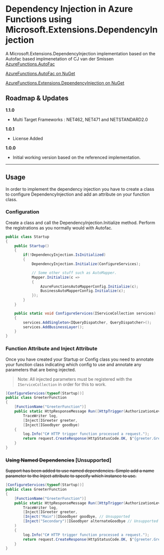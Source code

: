# Dependency Injection in Azure Functions using Microsoft.Extensions.DependencyInjection

A Microsoft.Extensions.DependencyInjection implementation based on the 
Autofac based implmenetation of CJ van der Smissen [AzureFunctions.AutoFac](https://github.com/introtocomputerscience/azure-function-autofac-dependency-injection) 


[AzureFunctions.AutoFac on NuGet](https://www.nuget.org/packages/AzureFunctions.Autofac)

[AzureFunctions.Extensions.DependencyInjection on NuGet](https://www.nuget.org/packages/AzureFunctions.Extensions.DependencyInjection)

## Roadmap & Updates
**1.1.0**
- Multi Target Frameworks : NET462, NET471 and NETSTANDARD2.0

**1.0.1**
- License Added

**1.0.0**
- Initial working version based on the referenced implementation.
---

## Usage
In order to implement the dependency injection you have to create a class to configure DependencyInjection and add an attribute on your function class.

### Configuration
Create a class and call the DependencyInjection.Initialize method. Perform the registrations as you normally would with Autofac.
```c#
public class Startup
{
    public Startup()
    {
        if(!DependencyInjection.IsInitialized)
        {
            DependencyInjection.Initialize(ConfigureServices);

            // Some other stuff such as AutoMapper.
            Mapper.Initialize(c =>
            {
                AzureFunctionsAutoMapperConfig.Initialize(c);
                BusinessAutoMapperConfig.Initialize(c);
            });
        }            
    }

    public static void ConfigureServices(IServiceCollection services)
    {
        services.AddSingleton<IQueryDispatcher, QueryDispatcher>();
        services.AddBusinessLayer();
    }
}
```
### Function Attribute and Inject Attribute
Once you have created your Startup or Config class you need to annotate your function class indicating which config to use and annotate any parameters that are being injected. 
> Note: All injected parameters must be registered with the `IServiceCollection` in order for this to work.
```c#
[ConfigureServices(typeof(Startup))]
public class GreeterFunction
{
    [FunctionName("GreeterFunction")]
    public static HttpResponseMessage Run([HttpTrigger(AuthorizationLevel.Function, "get", Route = null)]HttpRequestMessage request, 
        TraceWriter log, 
        [Inject]IGreeter greeter, 
        [Inject]IGoodbyer goodbye)
    {
        log.Info("C# HTTP trigger function processed a request.");
        return request.CreateResponse(HttpStatusCode.OK, $"{greeter.Greet()} {goodbye.Goodbye()}");
    }
}
```
### ~~Using Named Dependencies~~ [Unsupported]
~~Support has been added to use named dependencies. Simple add a name parameter to the Inject attribute to specify which instance to use.~~
```c#
[ConfigureServices(typeof(Startup))]
public class GreeterFunction
{
    [FunctionName("GreeterFunction")]
    public static HttpResponseMessage Run([HttpTrigger(AuthorizationLevel.Function, "get", Route = null)]HttpRequestMessage request, 
        TraceWriter log, 
        [Inject]IGreeter greeter, 
        [Inject("Main")]IGoodbyer goodbye, // Unsupported
        [Inject("Secondary")]IGoodbyer alternateGoodbye // Unsupported
    )
    {
        log.Info("C# HTTP trigger function processed a request.");
        return request.CreateResponse(HttpStatusCode.OK, $"{greeter.Greet()} {goodbye.Goodbye()} or {alternateGoodbye.Goodbye()}");
    }
}
```


